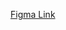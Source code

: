 <a href="https://www.figma.com/proto/tI0MIOKmrV80F9I57lKvS0/Dyson?node-id=280%3A3&scaling=min-zoom&page-id=280%3A2">Figma Link</a>